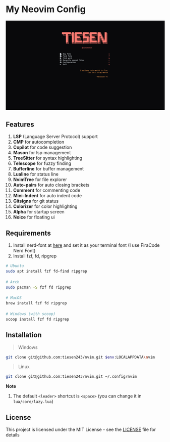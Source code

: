 # My Neovim Config

![preview](./assets/preview.png)

## Features

1. **LSP** (Language Server Protocol) support
2. **CMP** for autocompletion
3. **Copilot** for code suggestion
4. **Mason** for lsp management
5. **TreeSitter** for syntax highlighting
6. **Telescope** for fuzzy finding
7. **Bufferline** for buffer management
8. **Lualine** for status line
9. **NvimTree** for file explorer
10. **Auto-pairs** for auto closing brackets
11. **Comment** for commenting code
12. **Mini-Indent** for auto indent code
13. **Gitsigns** for git status
14. **Colorizer** for color highlighting
15. **Alpha** for startup screen
16. **Noice** for floating ui

## Requirements

1. Install nerd-font at [here](https://www.nerdfonts.com/font-downloads) and set it as your terminal font (I use FiraCode Nerd Font)
2. Install fzf, fd, ripgrep

```bash
# Ubuntu
sudo apt install fzf fd-find ripgrep

# Arch
sudo pacman -S fzf fd ripgrep

# MacOS
brew install fzf fd ripgrep

# Windows (with scoop)
scoop install fzf fd ripgrep
```

## Installation

> Windows

```bash
git clone git@github.com:tiesen243/nvim.git $env:LOCALAPPDATA\nvim
```

> Linux

```bash
git clone git@github.com:tiesen243/nvim.git ~/.config/nvim
```

**Note**

1. The default `<leader>` shortcut is `<space>` (you can change it in `lua/core/lazy.lua`)

## License

This project is licensed under the MIT License - see the [LICENSE](LICENSE.md) file for details
